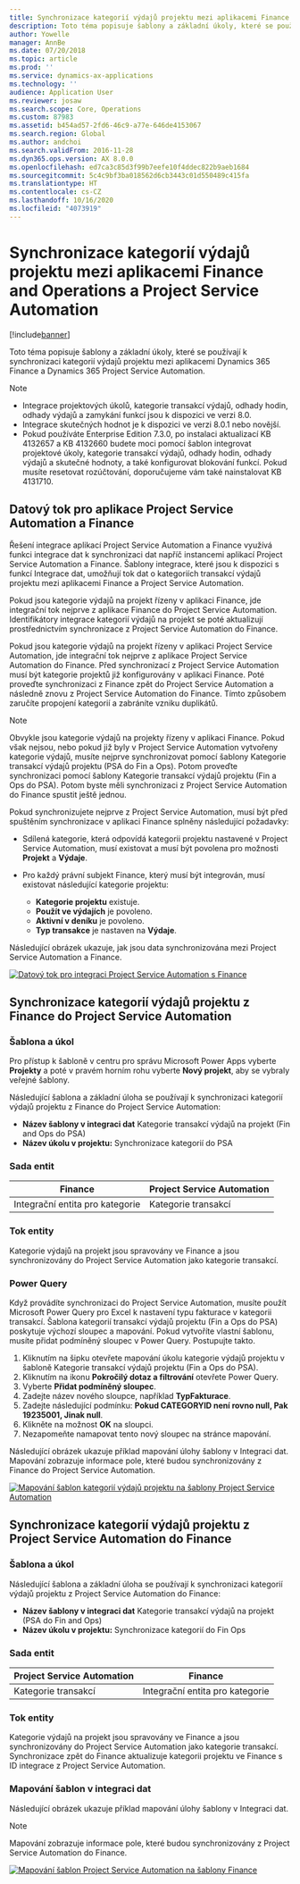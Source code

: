 ```yaml
---
title: Synchronizace kategorií výdajů projektu mezi aplikacemi Finance and Operations a Project Service Automation
description: Toto téma popisuje šablony a základní úkoly, které se používají k synchronizaci kategorií výdajů projektu mezi aplikacemi Microsoft Dynamics 365 Finance a Dynamics 365 Project Service Automation.
author: Yowelle
manager: AnnBe
ms.date: 07/20/2018
ms.topic: article
ms.prod: ''
ms.service: dynamics-ax-applications
ms.technology: ''
audience: Application User
ms.reviewer: josaw
ms.search.scope: Core, Operations
ms.custom: 87983
ms.assetid: b454ad57-2fd6-46c9-a77e-646de4153067
ms.search.region: Global
ms.author: andchoi
ms.search.validFrom: 2016-11-28
ms.dyn365.ops.version: AX 8.0.0
ms.openlocfilehash: ed7ca3c85d3f99b7eefe10f4ddec822b9aeb1684
ms.sourcegitcommit: 5c4c9bf3ba018562d6cb3443c01d550489c415fa
ms.translationtype: HT
ms.contentlocale: cs-CZ
ms.lasthandoff: 10/16/2020
ms.locfileid: "4073919"
---
```

# <a name="synchronize-project-expense-categories-between-finance-and-operations-and-project-service-automation"></a>Synchronizace kategorií výdajů projektu mezi aplikacemi Finance and Operations a Project Service Automation

[!include[banner](../includes/banner.md)]

Toto téma popisuje šablony a základní úkoly, které se používají k synchronizaci kategorií výdajů projektu mezi aplikacemi Dynamics 365 Finance a Dynamics 365 Project Service Automation.

> [!NOTE]
> - Integrace projektových úkolů, kategorie transakcí výdajů, odhady hodin, odhady výdajů a zamykání funkcí jsou k dispozici ve verzi 8.0.
> - Integrace skutečných hodnot je k dispozici ve verzi 8.0.1 nebo novější.
> - Pokud používáte Enterprise Edition 7.3.0, po instalaci aktualizací KB 4132657 a KB 4132660 budete moci pomocí šablon integrovat projektové úkoly, kategorie transakcí výdajů, odhady hodin, odhady výdajů a skutečné hodnoty, a také konfigurovat blokování funkcí. Pokud musíte resetovat rozúčtování, doporučujeme vám také nainstalovat KB 4131710.

## <a name="data-flow-for-project-service-automation-and-finance"></a>Datový tok pro aplikace Project Service Automation a Finance

Řešení integrace aplikací Project Service Automation a Finance využívá funkci integrace dat k synchronizaci dat napříč instancemi aplikací Project Service Automation a Finance. Šablony integrace, které jsou k dispozici s funkcí Integrace dat, umožňují tok dat o kategoriích transakcí výdajů projektu mezi aplikacemi Finance a Project Service Automation.

Pokud jsou kategorie výdajů na projekt řízeny v aplikaci Finance, jde integrační tok nejprve z aplikace Finance do Project Service Automation. Identifikátory integrace kategorií výdajů na projekt se poté aktualizují prostřednictvím synchronizace z Project Service Automation do Finance.

Pokud jsou kategorie výdajů na projekt řízeny v aplikaci Project Service Automation, jde integrační tok nejprve z aplikace Project Service Automation do Finance. Před synchronizací z Project Service Automation musí být kategorie projektů již konfigurovány v aplikaci Finance. Poté proveďte synchronizaci z Finance zpět do Project Service Automation a následně znovu z Project Service Automation do Finance. Tímto způsobem zaručíte propojení kategorií a zabráníte vzniku duplikátů.

> [!NOTE]
> Obvykle jsou kategorie výdajů na projekty řízeny v aplikaci Finance. Pokud však nejsou, nebo pokud již byly v Project Service Automation vytvořeny kategorie výdajů, musíte nejprve synchronizovat pomocí šablony Kategorie transakcí výdajů projektu (PSA do Fin a Ops). Potom proveďte synchronizaci pomocí šablony Kategorie transakcí výdajů projektu (Fin a Ops do PSA). Potom byste měli synchronizaci z Project Service Automation do Finance spustit ještě jednou.
>
> Pokud synchronizujete nejprve z Project Service Automation, musí být před spuštěním synchronizace v aplikaci Finance splněny následující požadavky:
>
> - Sdílená kategorie, která odpovídá kategorii projektu nastavené v Project Service Automation, musí existovat a musí být povolena pro možnosti **Projekt** a **Výdaje**.
> - Pro každý právní subjekt Finance, který musí být integrován, musí existovat následující kategorie projektu:
>
>     - **Kategorie projektu** existuje. 
>     - **Použít ve výdajích** je povoleno.
>     - **Aktivní v deníku** je povoleno.
>     - **Typ transakce** je nastaven na **Výdaje**.

Následující obrázek ukazuje, jak jsou data synchronizována mezi Project Service Automation a Finance.

[![Datový tok pro integraci Project Service Automation s Finance](./media/ProjectExpenseCategoriesFlow.png)](./media/ProjectExpenseCategoriesFlow.png)

## <a name="project-expense-category-synchronization-from-finance-to-project-service-automation"></a>Synchronizace kategorií výdajů projektu z Finance do Project Service Automation

### <a name="template-and-task"></a>Šablona a úkol

Pro přístup k šabloně v centru pro správu Microsoft Power Apps vyberte **Projekty** a poté v pravém horním rohu vyberte **Nový projekt**, aby se vybraly veřejné šablony.

Následující šablona a základní úloha se používají k synchronizaci kategorií výdajů projektu z Finance do Project Service Automation:

- **Název šablony v integraci dat** Kategorie transakcí výdajů na projekt (Fin and Ops do PSA)
- **Název úkolu v projektu:** Synchronizace kategorií do PSA

### <a name="entity-set"></a>Sada entit

| Finance                           | Project Service Automation |
|-----------------------------------|----------------------------|
| Integrační entita pro kategorie | Kategorie transakcí     |

### <a name="entity-flow"></a>Tok entity

Kategorie výdajů na projekt jsou spravovány ve Finance a jsou synchronizovány do Project Service Automation jako kategorie transakcí.

### <a name="power-query"></a>Power Query

Když provádíte synchronizaci do Project Service Automation, musíte použít Microsoft Power Query pro Excel k nastavení typu fakturace v kategorii transakcí. Šablona kategorií transakcí výdajů projektu (Fin a Ops do PSA) poskytuje výchozí sloupec a mapování. Pokud vytvoříte vlastní šablonu, musíte přidat podmíněný sloupec v Power Query. Postupujte takto.

1. Kliknutím na šipku otevřete mapování úkolu kategorie výdajů projektu v šabloně Kategorie transakcí výdajů projektu (Fin a Ops do PSA).
2. Kliknutím na ikonu **Pokročilý dotaz a filtrování** otevřete Power Query.
2. Vyberte **Přidat podmíněný sloupec**.
3. Zadejte název nového sloupce, například **TypFakturace**.
4. Zadejte následující podmínku: **Pokud CATEGORYID není rovno null, Pak 19235001, Jinak null**.
5. Klikněte na možnost **OK** na sloupci.
6. Nezapomeňte namapovat tento nový sloupec na stránce mapování.

Následující obrázek ukazuje příklad mapování úlohy šablony v Integraci dat. Mapování zobrazuje informace pole, které budou synchronizovány z Finance do Project Service Automation.

[![Mapování šablon kategorií výdajů projektu na šablony Project Service Automation](./media/ProjectExpenseCategoriesToPSAMapping.jpg)](./media/ProjectExpenseCategoriesToPSAMapping.jpg)

## <a name="project-expense-category-synchronization-from-project-service-automation-to-finance"></a>Synchronizace kategorií výdajů projektu z Project Service Automation do Finance

### <a name="template-and-task"></a>Šablona a úkol

Následující šablona a základní úloha se používají k synchronizaci kategorií výdajů projektu z Project Service Automation do Finance:

- **Název šablony v integraci dat** Kategorie transakcí výdajů na projekt (PSA do Fin and Ops)
- **Název úkolu v projektu:** Synchronizace kategorií do Fin Ops

### <a name="entity-set"></a>Sada entit

| Project Service Automation | Finance                           |
|----------------------------|-----------------------------------|
| Kategorie transakcí     | Integrační entita pro kategorie |

### <a name="entity-flow"></a>Tok entity

Kategorie výdajů na projekt jsou spravovány ve Finance a jsou synchronizovány do Project Service Automation jako kategorie transakcí. Synchronizace zpět do Finance aktualizuje kategorii projektu ve Finance s ID integrace z Project Service Automation.

### <a name="template-mapping-in-data-integration"></a>Mapování šablon v integraci dat

Následující obrázek ukazuje příklad mapování úlohy šablony v Integraci dat.

> [!NOTE]
> Mapování zobrazuje informace pole, které budou synchronizovány z Project Service Automation do Finance.

[![Mapování šablon Project Service Automation na šablony Finance](./media/ProjectExpenseCategoriesToFinOpsMapping.jpg)](./media/ProjectExpenseCategoriesToFinOpsMapping.jpg)
